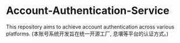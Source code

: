 # Account-Authentication-Service
This repository aims to achieve account authentication across various platforms. (本账号系统开发旨在统一开源工厂, 息壤等平台的认证方式。)
